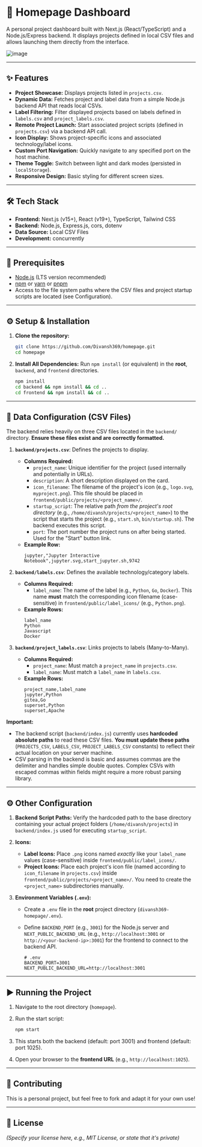 # 🚀 Homepage Dashboard

A personal project dashboard built with Next.js (React/TypeScript) and a Node.js/Express backend. It displays projects defined in local CSV files and allows launching them directly from the interface.

![image](https://github.com/user-attachments/assets/e112226d-d4c6-4509-837b-b071708e5a1c)


---

## ✨ Features

*   **Project Showcase:** Displays projects listed in `projects.csv`.
*   **Dynamic Data:** Fetches project and label data from a simple Node.js backend API that reads local CSVs.
*   **Label Filtering:** Filter displayed projects based on labels defined in `labels.csv` and `project_labels.csv`.
*   **Remote Project Launch:** Start associated project scripts (defined in `projects.csv`) via a backend API call.
*   **Icon Display:** Shows project-specific icons and associated technology/label icons.
*   **Custom Port Navigation:** Quickly navigate to any specified port on the host machine.
*   **Theme Toggle:** Switch between light and dark modes (persisted in `localStorage`).
*   **Responsive Design:** Basic styling for different screen sizes.

---

## 🛠️ Tech Stack

*   **Frontend:** Next.js (v15+), React (v19+), TypeScript, Tailwind CSS
*   **Backend:** Node.js, Express.js, cors, dotenv
*   **Data Source:** Local CSV Files
*   **Development:** concurrently

---

## 🔧 Prerequisites

*   [Node.js](https://nodejs.org/) (LTS version recommended)
*   [npm](https://www.npmjs.com/) or [yarn](https://yarnpkg.com/) or [pnpm](https://pnpm.io/)
*   Access to the file system paths where the CSV files and project startup scripts are located (see Configuration).

---

## ⚙️ Setup & Installation

1.  **Clone the repository:**
    ```bash
    git clone https://github.com/Divansh369/homepage.git
    cd homepage
    ```

2.  **Install All Dependencies:** Run `npm install` (or equivalent) in the **root**, `backend`, and `frontend` directories.
    ```bash
    npm install
    cd backend && npm install && cd ..
    cd frontend && npm install && cd ..
    ```

---

## 📄 Data Configuration (CSV Files)

The backend relies heavily on three CSV files located in the `backend/` directory. **Ensure these files exist and are correctly formatted.**

1.  **`backend/projects.csv`**: Defines the projects to display.
    *   **Columns Required:**
        *   `project_name`: Unique identifier for the project (used internally and potentially in URLs).
        *   `description`: A short description displayed on the card.
        *   `icon_filename`: The filename of the project's icon (e.g., `logo.svg`, `myproject.png`). This file should be placed in `frontend/public/projects/<project_name>/`.
        *   `startup_script`: The relative path *from the project's root directory* (e.g., `/home/divansh/projects/<project_name>`) to the script that starts the project (e.g., `start.sh`, `bin/startup.sh`). The backend executes this script.
        *   `port`: The port number the project runs on after being started. Used for the "Start" button link.
    *   **Example Row:**
        ```csv
        jupyter,"Jupyter Interactive Notebook",jupyter.svg,start_jupyter.sh,9742
        ```

2.  **`backend/labels.csv`**: Defines the available technology/category labels.
    *   **Columns Required:**
        *   `label_name`: The name of the label (e.g., `Python`, `Go`, `Docker`). This name **must** match the corresponding icon filename (case-sensitive) in `frontend/public/label_icons/` (e.g., `Python.png`).
    *   **Example Rows:**
        ```csv
        label_name
        Python
        Javascript
        Docker
        ```

3.  **`backend/project_labels.csv`**: Links projects to labels (Many-to-Many).
    *   **Columns Required:**
        *   `project_name`: Must match a `project_name` in `projects.csv`.
        *   `label_name`: Must match a `label_name` in `labels.csv`.
    *   **Example Rows:**
        ```csv
        project_name,label_name
        jupyter,Python
        gitea,Go
        superset,Python
        superset,Apache
        ```

**Important:**

*   The backend script (`backend/index.js`) currently uses **hardcoded absolute paths** to read these CSV files. **You must update these paths** (`PROJECTS_CSV`, `LABELS_CSV`, `PROJECT_LABELS_CSV` constants) to reflect their actual location on your server machine.
*   CSV parsing in the backend is basic and assumes commas are the delimiter and handles simple double quotes. Complex CSVs with escaped commas within fields might require a more robust parsing library.

---

## ⚙️ Other Configuration

1.  **Backend Script Paths:** Verify the hardcoded path to the base directory containing your actual project folders (`/home/divansh/projects`) in `backend/index.js` used for executing `startup_script`.

2.  **Icons:**
    *   **Label Icons:** Place `.png` icons named *exactly* like your `label_name` values (case-sensitive) inside `frontend/public/label_icons/`.
    *   **Project Icons:** Place each project's icon file (named according to `icon_filename` in `projects.csv`) inside `frontend/public/projects/<project_name>/`. You need to create the `<project_name>` subdirectories manually.

3.  **Environment Variables (`.env`):**
    *   Create a `.env` file in the **root** project directory (`divansh369-homepage/.env`).
    *   Define `BACKEND_PORT` (e.g., `3001`) for the Node.js server and `NEXT_PUBLIC_BACKEND_URL` (e.g., `http://localhost:3001` or `http://<your-backend-ip>:3001`) for the frontend to connect to the backend API.

        ```env
        # .env
        BACKEND_PORT=3001
        NEXT_PUBLIC_BACKEND_URL=http://localhost:3001
        ```

---

## ▶️ Running the Project

1.  Navigate to the root directory (`homepage`).
2.  Run the start script:

    ```bash
    npm start
    ```

3.  This starts both the backend (default: port 3001) and frontend (default: port 1025).
4.  Open your browser to the **frontend URL** (e.g., `http://localhost:1025`).

---

## 🤝 Contributing

This is a personal project, but feel free to fork and adapt it for your own use!

---

## 📄 License

*(Specify your license here, e.g., MIT License, or state that it's private)*

